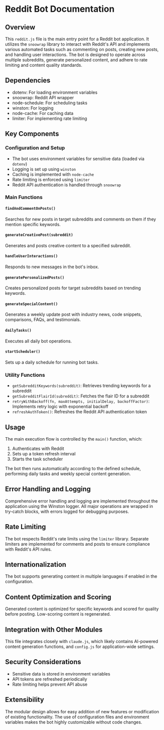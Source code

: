 # Reddit Bot Documentation

## Overview

This `reddit.js` file is the main entry point for a Reddit bot application. It utilizes the
`snoowrap` library to interact with Reddit's API and implements various automated tasks such as
commenting on posts, creating new posts, and handling user interactions. The bot is designed to
operate across multiple subreddits, generate personalized content, and adhere to rate limiting and
content quality standards.

## Dependencies

-   dotenv: For loading environment variables
-   snoowrap: Reddit API wrapper
-   node-schedule: For scheduling tasks
-   winston: For logging
-   node-cache: For caching data
-   limiter: For implementing rate limiting

## Key Components

### Configuration and Setup

-   The bot uses environment variables for sensitive data (loaded via `dotenv`)
-   Logging is set up using `winston`
-   Caching is implemented with `node-cache`
-   Rate limiting is enforced using `limiter`
-   Reddit API authentication is handled through `snoowrap`

### Main Functions

#### `findAndCommentOnPosts()`

Searches for new posts in target subreddits and comments on them if they mention specific keywords.

#### `generateCreativePost(subreddit)`

Generates and posts creative content to a specified subreddit.

#### `handleUserInteractions()`

Responds to new messages in the bot's inbox.

#### `generatePersonalizedPosts()`

Creates personalized posts for target subreddits based on trending keywords.

#### `generateSpecialContent()`

Generates a weekly update post with industry news, code snippets, comparisons, FAQs, and
testimonials.

#### `dailyTasks()`

Executes all daily bot operations.

#### `startScheduler()`

Sets up a daily schedule for running bot tasks.

### Utility Functions

-   `getSubredditKeywords(subreddit)`: Retrieves trending keywords for a subreddit
-   `getSubredditFlairId(subreddit)`: Fetches the flair ID for a subreddit
-   `retryWithBackoff(fn, maxAttempts, initialDelay, backoffFactor)`: Implements retry logic with
    exponential backoff
-   `refreshAuthToken()`: Refreshes the Reddit API authentication token

## Usage

The main execution flow is controlled by the `main()` function, which:

1. Authenticates with Reddit
2. Sets up a token refresh interval
3. Starts the task scheduler

The bot then runs automatically according to the defined schedule, performing daily tasks and weekly
special content generation.

## Error Handling and Logging

Comprehensive error handling and logging are implemented throughout the application using the
Winston logger. All major operations are wrapped in try-catch blocks, with errors logged for
debugging purposes.

## Rate Limiting

The bot respects Reddit's rate limits using the `limiter` library. Separate limiters are implemented
for comments and posts to ensure compliance with Reddit's API rules.

## Internationalization

The bot supports generating content in multiple languages if enabled in the configuration.

## Content Optimization and Scoring

Generated content is optimized for specific keywords and scored for quality before posting.
Low-scoring content is regenerated.

## Integration with Other Modules

This file integrates closely with `claude.js`, which likely contains AI-powered content generation
functions, and `config.js` for application-wide settings.

## Security Considerations

-   Sensitive data is stored in environment variables
-   API tokens are refreshed periodically
-   Rate limiting helps prevent API abuse

## Extensibility

The modular design allows for easy addition of new features or modification of existing
functionality. The use of configuration files and environment variables makes the bot highly
customizable without code changes.
